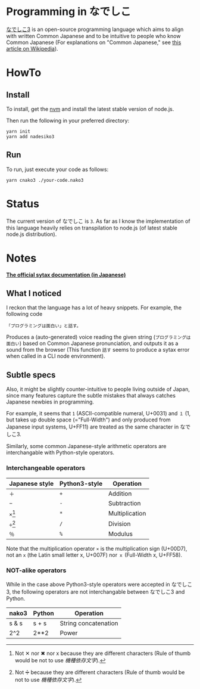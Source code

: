 # Programming in なでしこ
[なでしこ3](https://github.com/kujirahand/nadesiko3) is an open-source programming language which aims to align with 
written Common Japanese and to be intuitive to people who know Common Japanese (For explanations on "Common Japanese," see 
[this article on Wikipedia](https://en.wikipedia.org/wiki/Japanese_language#Geographic_distribution)).

# HowTo
## Install
To install, get the [nvm](https://github.com/nvm-sh/nvm) and install the latest stable version of node.js.

Then run the following in your preferred directory:
```
yarn init
yarn add nadesiko3
```

## Run
To run, just execute your code as follows:

```
yarn cnako3 ./your-code.nako3
```

# Status
The current version of なでしこ is `3`.
As far as I know the implementation of this language heavily relies on transpilation to node.js (of latest stable node.js distribution).

# Notes
[**The official sytax documentation (in Japanese)**](https://nadesi.com/v3/doc/index.php?%E6%96%87%E6%B3%95&show)


## What I noticed
I reckon that the language has a lot of heavy snippets.
For example, the following code

`「プログラミングは面白い」と話す。`

Produces a (auto-generated) voice reading the given string (`プログラミングは面白い`) based on Common Japanese pronunciation,
and outputs it as a sound from the browser (This function `話す` seems to produce a sytax error when called in a CLI node environment).

## Subtle specs
Also, it might be slightly counter-intuitive to people living outside of Japan, since many features capture the subtle mistakes
that always catches Japanese newbies in programming.

For example, it seems that `1` (ASCII-compatible numeral, U+0031) and 
`１` (1, but takes up double space (="Full-Width") and only produced from Japanese input systems, U+FF11)
are treated as the same character in なでしこ3.

Similarly, some common Japanese-style arithmetic operators are interchangable with Python-style operators.

### Interchangeable operators

| Japanese style | Python3-style | Operation      |
| ---            | ---           | ---            |
| `＋`           | `+`           | Addition       |
| `−`            | `-`           | Subtraction    |
| `×`[^1]        | `*`           | Multiplication |
| `÷`[^2]        | `/`           | Division       |
| `％`           | `%`           | Modulus        |

Note that the multiplication operator `×` is the multiplication sign (U+00D7), not an `x` (the Latin small letter x, U+007F) nor `ｘ` 
(Full-Width x, U+FF58).


### NOT-alike operators
While in the case above Python3-style operators were accepted in なでしこ3, the following operators are not interchangable between なでしこ3
and Python.

| nako3 | Python | Operation            |
| ---   | ---    | ---                  |
| s & s | s + s  | String concatenation |
| 2^2   | 2\*\*2 | Power                |



[^1]: Not ✕ nor ✖ nor x because they are different characters (Rule of thumb would be not to use *機種依存文字*).
[^2]: Not ➗ because they are different characters (Rule of thumb would be not to use *機種依存文字*).
